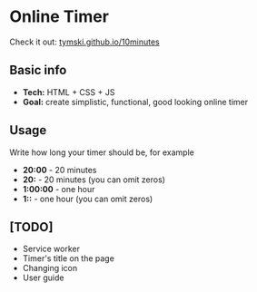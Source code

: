 # Online Timer

Check it out: [tymski.github.io/10minutes](https://tymski.github.io/10minutes/)

## Basic info

* **Tech:** HTML + CSS + JS
* **Goal:** create simplistic, functional, good looking online timer

## Usage

Write how long your timer should be, for example

* __20:00__ - 20 minutes
* __20:__ - 20 minutes (you can omit zeros)
* __1:00:00__ - one hour
* __1::__ - one hour (you can omit zeros)

## [TODO]

* Service worker
* Timer's title on the page
* Changing icon
* User guide